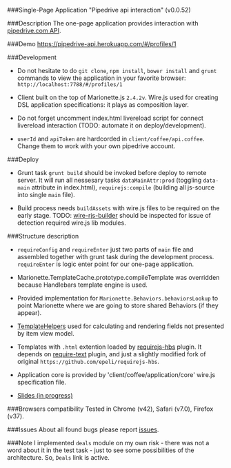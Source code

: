 ###Single-Page Application "Pipedrive api interaction" (v0.0.52)


###Description
The one-page application provides interaction with [pipedrive.com API](https://developers.pipedrive.com/v1).

###Demo
https://pipedrive-api.herokuapp.com/#/profiles/1

###Development
+ Do not hesitate to do `git clone`, `npm install`, `bower install` and `grunt` commands to view the application in your favorite browser: `http://localhost:7788/#/profiles/1`

+ Client built on the top of Marionette.js `2.4.2v`. Wire.js used for creating DSL application specifications: it plays as composition layer.

+ Do not forget uncomment index.html livereload script for connect livereload interaction (TODO: automate it on deploy/development).

+ `userId` and `apiToken` are hardcorded in `client/coffee/api.coffee`. Change them to work with your own pipedrive account.

###Deploy
+ Grunt task `grunt build` should be invoked before deploy to remote server. It will run all nessesary tasks `dataMainAttr:prod` (toggling `data-main` attribute in index.html), `requirejs:compile` (building all js-source into single `main` file).

+ Build process needs `buildAssets` with wire.js files to be required on the early stage. TODO: [wire-rjs-builder](github.com/pieterv/wire-rjs-builder) should be inspected for issue of detection required wire.js lib modules.

###Structure description

+ `requireConfig` and `requireEnter` just two parts of `main` file and assembled together with grunt task during the development process. `requireEnter` is logic enter point for our one-page application.

+ Marionette.TemplateCache.prototype.compileTemplate was overridden because Handlebars template engine is used.

+ Provided implementation for `Marionette.Behaviors.behaviorsLookup` to point Marionette where we are going to store shared Behaviors (if they appear).

+ [TemplateHelpers](http://marionettejs.com/docs/v2.4.2/marionette.view.html#viewtemplatehelpers) used for calculating and rendering fields not presented by item view model.

+ Templates with `.html` extention loaded by [requirejs-hbs](https://github.com/designeng/requirejs-hbs) plugin. It depends on [require-text](https://github.com/requirejs/text) plugin, and just a slightly modified fork of original `https://github.com/epeli/requirejs-hbs`.
 
+ Application core is provided by 'client/coffee/application/core' wire.js specification file.

+ [Slides (in progress)](http://presentboldly.com/designeng/wirejs-marionettejs-2)

###Browsers compatibility
Tested in Chrome (v42), Safari (v7.0), Firefox (v37).

###Issues
About all found bugs please report [issues](https://github.com/designeng/pipedrive-api/issues).

###Note
I implemented `deals` module on my own risk - there was not a word about it in the test task - just to see some possibilities of the architecture. So, `Deals` link is active.